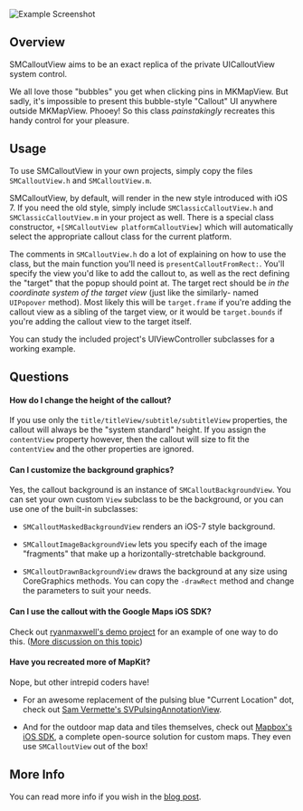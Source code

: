 ![Example Screenshot](SampleAssets/CalloutScreenshot.png)


Overview
--------

SMCalloutView aims to be an exact replica of the private UICalloutView system
control.

We all love those "bubbles" you get when clicking pins in MKMapView. But
sadly, it's impossible to present this bubble-style "Callout" UI anywhere
outside MKMapView. Phooey! So this class _painstakingly_ recreates this handy
control for your pleasure.


Usage
-----

To use SMCalloutView in your own projects, simply copy the files
`SMCalloutView.h` and `SMCalloutView.m`.

SMCalloutView, by default, will render in the new style introduced with
iOS 7. If you need the old style, simply include `SMClassicCalloutView.h`
and `SMClassicCalloutView.m` in your project as well. There is a special
class constructor, `+[SMCalloutView platformCalloutView]` which will
automatically select the appropriate callout class for the current platform.

The comments in `SMCalloutView.h` do a lot of explaining on how to use the
class, but the main function you'll need is `presentCalloutFromRect:`. You'll
specify the view you'd like to add the callout to, as well as the rect
defining the "target" that the popup should point at. The target rect should
be _in the coordinate system of the target view_ (just like the similarly-
named `UIPopover` method). Most likely this will be `target.frame` if you're
adding the callout view as a sibling of the target view, or it would be
`target.bounds` if you're adding the callout view to the target itself.

You can study the included project's UIViewController subclasses for a working
example.


Questions
---------

#### How do I change the height of the callout?

If you use only the `title/titleView/subtitle/subtitleView` properties, the
callout will always be the "system standard" height. If you assign the
`contentView` property however, then the callout will size to fit the
`contentView` and the other properties are ignored.

  [#29]: https://github.com/nfarina/calloutview/issues/29


#### Can I customize the background graphics?

Yes, the callout background is an instance of `SMCalloutBackgroundView`. You
can set your own custom `View` subclass to be the background, or you can use
one of the built-in subclasses:

 - `SMCalloutMaskedBackgroundView` renders an iOS-7 style background.

 - `SMCalloutImageBackgroundView` lets you specify each of the image
   "fragments" that make up a horizontally-stretchable background.

 - `SMCalloutDrawnBackgroundView` draws the background at any size using
   CoreGraphics methods. You can copy the `-drawRect` method and change the
   parameters to suit your needs.


#### Can I use the callout with the Google Maps iOS SDK?

Check out [ryanmaxwell's demo project][googlemaps] for an example of one way
to do this. ([More discussion on this topic][#25])

  [googlemaps]: https://github.com/ryanmaxwell/GoogleMapsCalloutView
  [#25]: https://github.com/nfarina/calloutview/issues/25


#### Have you recreated more of MapKit? 

Nope, but other intrepid coders have!

- For an awesome replacement of the pulsing blue "Current Location" dot, check
  out [Sam Vermette's SVPulsingAnnotationView][dot].

- And for the outdoor map data and tiles themselves, check out [Mapbox's iOS
  SDK][mapbox], a complete open-source solution for custom maps. They even use
  `SMCalloutView` out of the box!

  [dot]: https://github.com/samvermette/SVPulsingAnnotationView
  [mapbox]: https://www.mapbox.com/mobile/


More Info
---------

You can read more info if you wish in the [blog post][].

  [blog post]: http://nfarina.com/post/78014139253/smcalloutview-for-ios-7

